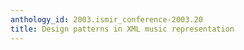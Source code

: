 ```yaml
---
anthology_id: 2003.ismir_conference-2003.20
title: Design patterns in XML music representation
---
```

